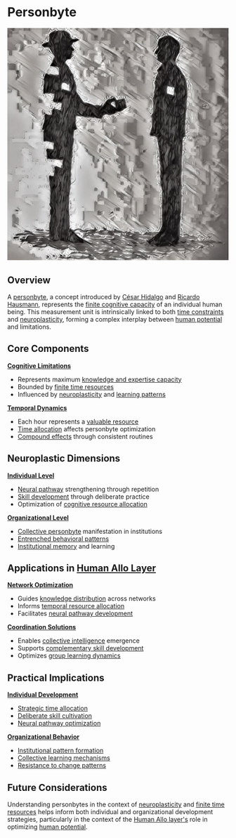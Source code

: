 # Personbyte

![alt text](<personbyte puzzle piece of me (9).jpg>)

## Overview

A [personbyte](personbyte.md), a concept introduced by [César Hidalgo](../JOES_NOTES/STRATEGY/ECONOMIC_THRESHOLD.md) and [Ricardo Hausmann](../JOES_NOTES/STRATEGY/INNOVATION.md), represents the [finite cognitive capacity](cognitive-capacity.md) of an individual human being. This measurement unit is intrinsically linked to both [time constraints](time-constraints.md) and [neuroplasticity](../science/neuroplasticity.md), forming a complex interplay between [human potential](human-potential.md) and limitations.

## Core Components

[**Cognitive Limitations**](../science/cognitive-limitations.md)

* Represents maximum [knowledge and expertise capacity](knowledge-capacity.md)
* Bounded by [finite time resources](finite-resources.md)
* Influenced by [neuroplasticity](../science/neuroplasticity.md) and [learning patterns](learning-patterns.md)

[**Temporal Dynamics**](temporal-dynamics.md)

* Each hour represents a [valuable resource](../economics/resource-value.md)
* [Time allocation](time-allocation.md) affects personbyte optimization
* [Compound effects](compound-effects.md) through consistent routines

## Neuroplastic Dimensions

[**Individual Level**](../systems/individual-level.md)

* [Neural pathway](../science/neural-pathways.md) strengthening through repetition
* [Skill development](skill-development.md) through deliberate practice
* Optimization of [cognitive resource allocation](cognitive-resource-allocation.md)

[**Organizational Level**](../systems/organizational-level.md)

* [Collective personbyte](collective-personbyte.md) manifestation in institutions
* [Entrenched behavioral patterns](../psychology/behavioral-patterns.md)
* [Institutional memory](institutional-memory.md) and learning

## Applications in [Human Allo Layer](../SYSTEMS/HUMAN_ALLO_LAYER.MD)

[**Network Optimization**](../systems/network-optimization.md)

* Guides [knowledge distribution](knowledge-distribution.md) across networks
* Informs [temporal resource allocation](temporal-resource-allocation.md)
* Facilitates [neural pathway development](../science/neural-development.md)

[**Coordination Solutions**](../systems/coordination-solutions.md)

* Enables [collective intelligence](collective-intelligence.md) emergence
* Supports [complementary skill development](complementary-skills.md)
* Optimizes [group learning dynamics](group-learning.md)

## Practical Implications

[**Individual Development**](individual-development.md)

* [Strategic time allocation](strategic-time.md)
* [Deliberate skill cultivation](skill-cultivation.md)
* [Neural pathway optimization](../science/neural-optimization.md)

[**Organizational Behavior**](organizational-behavior.md)

* [Institutional pattern formation](institutional-patterns.md)
* [Collective learning mechanisms](collective-learning.md)
* [Resistance to change patterns](../psychology/resistance-patterns.md)

## Future Considerations

Understanding personbytes in the context of [neuroplasticity](../science/neuroplasticity.md) and [finite time resources](finite-resources.md) helps inform both individual and organizational development strategies, particularly in the context of the [Human Allo layer's](../SYSTEMS/HUMAN_ALLO_LAYER.MD) role in optimizing [human potential](human-potential.md).
